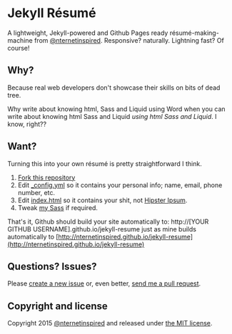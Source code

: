 # Jekyll Résumé
A lightweight, Jekyll-powered and Github Pages ready résumé-making-machine from [@nternetinspired](//twitter.com/nternetinspired). Responsive? naturally. Lightning fast? Of course!  

## Why?
Because real web developers don't showcase their skills on bits of dead tree.

Why write about knowing html, Sass and Liquid using Word when you can write about
knowing html Sass and Liquid *using html Sass and Liquid*. I know, right??

## Want?
Turning this into your own résumé is pretty straightforward I think.

1. [Fork this repository](https://github.com/nternetinspired/jekyll-resume/fork)
2. Edit <a href="_config.yml">_config.yml</a> so it contains your personal info; name, email, phone number, etc.
3. Edit <a href="index.html">index.html</a> so it contains your shit, not [Hipster Ipsum](http://hipsum.co/).
4. Tweak [my Sass](_sass) if required.

That's it, Github should build your site automatically to: http://[YOUR GITHUB USERNAME].github.io/jekyll-resume just as mine builds automatically to [http://nternetinspired.github.io/jekyll-resume](http://nternetinspired.github.io/jekyll-resume)

## Questions? Issues?
Please [create a new issue](https://github.com/nternetinspired/jekyll-resume/issues) or, even better, [send me a pull request](https://github.com/nternetinspired/jekyll-resume/pulls).

## Copyright and license

Copyright 2015 [@nternetinspired](//twitter.com/nternetinspired) and released under [the MIT license](LICENSE).
